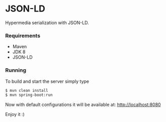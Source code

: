 JSON-LD
=======

Hypermedia serialization with JSON-LD.

### Requirements

- Maven
- JDK 8
- JSON-LD

### Running
To build and start the server simply type

```bash
$ mvn clean install
$ mvn spring-boot:run
```

Now with default configurations it will be available at: [http://localhost:8080](http://localhost:8080)

Enjoy it :)